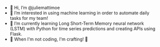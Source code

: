 - 👋 Hi, I’m @juliemattimoe
- 👀 I’m interested in using machine learning in order to automate daily tasks for my team!
- 🌱 I’m currently learning Long Short-Term Memory neural network (LSTM) with Python for time series predictions and creating APIs using Flask.
- :thread: When I'm not coding, I'm crafting! :yarn:

<!---
juliemattimoe/juliemattimoe is a ✨ special ✨ repository because its `README.md` (this file) appears on your GitHub profile.
You can click the Preview link to take a look at your changes.
--->
